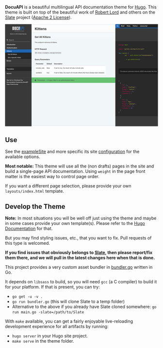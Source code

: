 **DocuAPI** is a beautiful multilingual API documentation theme for [Hugo](http://gohugo.io/). This theme is built on top of the beautiful work of [Robert Lord](https://github.com/lord) and others on the [Slate](https://github.com/lord/slate) project ([Apache 2 License](https://github.com/lord/slate/blob/master/LICENSE)).

![Screenshot DocuAPI Excample site](images/screenshot.png)

## Use

See the [exampleSite](/exampleSite) and more specific its site [configuration](/exampleSite/config.toml) for the available options.

**Most notable:** This theme will use all the (non drafts) pages in the site and build a single-page API documentation. Using `weight` in the page front matter is the easiest way to control page order.

If you want a different page selection, please provide your own `layouts/index.html` template.

## Develop the Theme

**Note:** In most situations you will be well off just using the theme and maybe in some cases provide your own template(s). Please refer to the [Hugo Documentation](http://gohugo.io/overview/introduction/) for that.

But you may find styling issues, etc., that you want to fix. Pull requests of this type is welcomed.

**If you find issues that obviously belongs to  [Slate](https://github.com/lord/slate), then please report/fix them there, and we will pull in the latest changes here when that is done.**

This project provides a very custom asset bundler in [bundler.go](bundler.go) written in Go.

It depends on `libsass` to build, so you will need `gcc` (a C compiler) to build it for your platform. If that is present, you can try:

* `go get -u -v .`
* `go run bundler.go` (this will clone Slate to a temp folder)
* Alternative  to the above if you already have Slate cloned somewhere: `go run main.go -slate=/path/to/Slate`

With `make` available, you can get a fairly enjoyable live-reloading development experience for all artifacts by running:

* `hugo server` in your Hugo site project.
* `make serve` in the theme folder.




